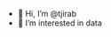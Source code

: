 - 👋 Hi, I’m @tjirab
- 👀 I’m interested in data

<!---
tjirab/tjirab is a ✨ special ✨ repository because its `README.md` (this file) appears on your GitHub profile.
You can click the Preview link to take a look at your changes.
--->
